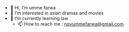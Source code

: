 - 👋 Hi, I’m umme farwa
- 👀 I’m interested in asian dramas and movies
- 🌱 I’m currently learning law 
  - 📫 How to reach me : nqvummefarwa@gmail.com
    

<!---
naqviummefarwa/naqviummefarwa is a ✨ special ✨ repository because its `README.md` (this file) appears on your GitHub profile.
You can click the Preview link to take a look at your changes.
--->
